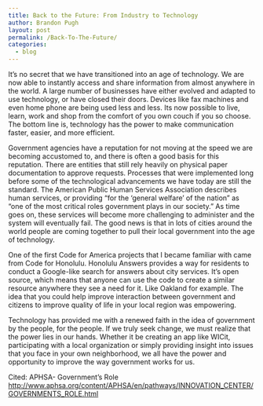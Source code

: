 ```yaml
---
title: Back to the Future: From Industry to Technology
author: Brandon Pugh
layout: post
permalink: /Back-To-The-Future/
categories: 
  - blog
---
```


It’s no secret that we have transitioned into an age of technology. We are now able to instantly access and share information from almost anywhere in the world. A large number of businesses have either evolved and adapted to use technology, or have closed their doors. Devices like fax machines and even home phone are being used less and less. Its now possible to live, learn, work and shop from the comfort of you own couch if you so choose. The bottom line is, technology has the power to make communication faster, easier, and more efficient. 

Government agencies have a reputation for not moving at the speed we are becoming accustomed to, and there is often a good basis for this reputation. There are entities that still rely heavily on physical paper documentation to approve requests. Processes that were implemented long before some of the technological advancements we have today are still the standard. The American Public Human Services Association describes human services, or providing “for the ‘general welfare’ of the nation” as “one of the most critical roles government plays in our society.” As time goes on, these services will become more challenging to administer and the system will eventually fail. The good news is that in lots of cities around the world people are coming together to pull their local government into the age of technology. 

One of the first Code for America projects that I became familiar with came from Code for Honolulu. Honolulu Answers provides a way for residents to conduct a Google-like search for answers about city services. It’s open source, which means that anyone can use the code to create a similar resource anywhere they see a need for it. Like Oakland for example. The idea that you could help improve interaction between government and citizens to improve quality of life in your local region was empowering. 

Technology has provided me with a renewed faith in the idea of government by the people, for the people. If we truly seek change, we must realize that the power lies in our hands. Whether it be creating an app like WICit, participating with a local organization or simply providing insight into issues that you face in your own neighborhood, we all have the power and opportunity to improve the way government works for us.

Cited: APHSA- Government’s Role http://www.aphsa.org/content/APHSA/en/pathways/INNOVATION_CENTER/GOVERNMENTS_ROLE.html
